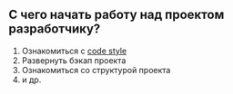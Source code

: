 ## С чего начать работу над проектом разработчику?

1. Ознакомиться с [code style](<ссылка>)
2. Развернуть бэкап проекта
3. Ознакомиться со структурой проекта
4. и др. 
